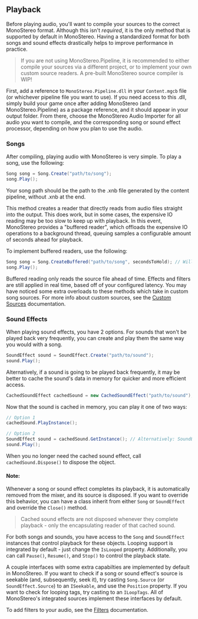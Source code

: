 ## Playback
Before playing audio, you'll want to compile your sources to the correct MonoStereo format. Although this isn't *required*, it is the only method that is supported by default in MonoStereo. Having a standardized format for both songs and sound effects drastically helps to improve performance in practice.
> If you are not using MonoStereo.Pipeline, it is recommended to either compile your sources via a different project, or to implement your own custom source readers. A pre-built MonoStereo source compiler is WIP!

First, add a reference to `MonoStereo.Pipeline.dll` in your `Content.mgcb` file (or whichever pipeline file you want to use). If you need access to this .dll, simply build your game once after adding MonoStereo (and MonoStereo.Pipeline) as a package reference, and it should appear in your output folder. From there, choose the MonoStereo Audio Importer for all audio you want to compile, and the corresponding song or sound effect processor, depending on how you plan to use the audio.

### Songs
After compiling, playing audio with MonoStereo is very simple. To play a song, use the following:
```cs
Song song = Song.Create("path/to/song");
song.Play();
```
Your song path should be the path to the .xnb file generated by the content pipeline, without .xnb at the end. 

This method creates a reader that directly reads from audio files straight into the output. This does work, but in some cases, the expensive IO reading may be too slow to keep up with playback. In this event, MonoStereo provides a "buffered reader", which offloads the expensive IO operations to a background thread, queuing samples a configurable amount of seconds ahead for playback.

To implement buffered readers, use the following:
```cs
Song song = Song.CreateBuffered("path/to/song", secondsToHold); // Will read secondsToHold seconds ahead of the playback and queue the samples.
song.Play();
```
Buffered reading only reads the source file ahead of time. Effects and filters are still applied in real time, based off of your configured latency.
You may have noticed some extra overloads to these methods which take in custom song sources. For more info about custom sources, see the [Custom Sources](https://github.com/NycroV/MonoStereo/blob/master/docs/CUSTOM_SOURCES.md) documentation.

### Sound Effects
When playing sound effects, you have 2 options. For sounds that won't be played back very frequently, you can create and play them the same way you would with a song.
```cs
SoundEffect sound = SoundEffect.Create("path/to/sound");
sound.Play();
```
Alternatively, if a sound is going to be played back frequently, it may be better to cache the sound's data in memory for quicker and more efficient access.
```cs
CachedSoundEffect cachedSound = new CachedSoundEffect("path/to/sound");
```
Now that the sound is cached in memory, you can play it one of two ways:
```cs
// Option 1
cachedSound.PlayInstance();

// Option 2
SoundEffect sound = cachedSound.GetInstance(); // Alternatively: SoundEffect.Create(cachedSound);
sound.Play();
```
When you no longer need the cached sound effect, call `cachedSound.Dispose()` to dispose the object.

#### Note:
Whenever a song or sound effect completes its playback, it is automatically removed from the mixer, and its source is disposed. If you want to override this behavior, you can have a class inherit from either `Song` or `SoundEffect` and override the `Close()` method.
> Cached sound effects are not disposed whenever they complete playback - only the encapsulating reader of that cached sound.


For both songs and sounds, you have access to the `Song` and `SoundEffect` instances that control playback for these objects. Looping support is integrated by default - just change the `IsLooped` property. Additionally, you can call `Pause()`, `Resume()`, and `Stop()` to control the playback state.

A couple interfaces with some extra capabilties are implemented by default in MonoStereo. If you want to check if a song or sound effect's source is seekable (and, subsequently, seek it), try casting `Song.Source` (or `SoundEffect.Source`) to an `ISeekable`, and use the `Position` property. If you want to check for looping tags, try casting to an `ILoopTags`. All of MonoStereo's integrated sources implement these interfaces by default.

To add filters to your audio, see the [Filters](https://github.com/NycroV/MonoStereo/blob/master/docs/FILTERS.md) documentation.
